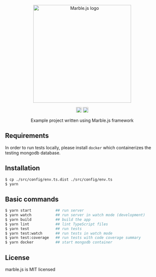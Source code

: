 <p align="center">
  <a href="http://marblejs.com">
    <img src="https://github.com/marblejs/marble/blob/master/assets/img/logo.png?raw=true" width="320" alt="Marble.js logo"/>
  </a>
</p>

<p align="center">
<img src="https://travis-ci.com/marblejs/example.svg?branch=master" alt="Travis-CI status" height="18">
<a href="https://codecov.io/gh/marblejs/example?branch=master">
  <img src="https://codecov.io/gh/marblejs/example/coverage.svg?branch=master" alt="Codecov coverage" height="18">
</a>
</p>

<p align="center">
Example project written using Marble.js framework
</p>

## Requirements
In order to run tests locally, please install `docker` which containerizes the testing mongodb database.

## Installation

```bash
$ cp ./src/config/env.ts.dist ./src/config/env.ts
$ yarn
````

## Basic commands

```bash
$ yarn start           ## run server
$ yarn watch           ## run server in watch mode (development)
$ yarn build           ## build the app
$ yarn lint            ## lint TypeScript files
$ yarn test            ## run tests
$ yarn test:watch      ## run tests in watch mode
$ yarn test:coverage   ## run tests with code coverage summary
$ yarn docker          ## start mongodb container
```

## License

marble.js is MIT licensed
